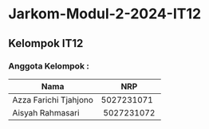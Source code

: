 # Jarkom-Modul-2-2024-IT12

## Kelompok IT12
### Anggota Kelompok :
|             Nama              |     NRP    |
|-------------------------------|------------|
| Azza Farichi Tjahjono         | 5027231071 |
| Aisyah Rahmasari              | 5027231072 |
